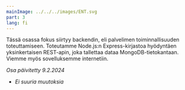 ```yaml
---
mainImage: ../../../images/ENT.svg
part: 3
lang: fi
---
```


<div class="intro">

Tässä osassa fokus siirtyy backendin, eli palvelimen toiminnallisuuden toteuttamiseen. Toteutamme Node.js:n Express-kirjastoa hyödyntäen yksinkertaisen REST-apin, joka tallettaa dataa MongoDB-tietokantaan. Viemme myös sovelluksemme internetiin. 

<i>Osa päivitetty 9.2.2024</i>
- <i>Ei suuria muutoksia</i>

</div>
